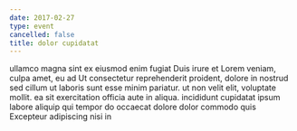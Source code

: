 ```yaml
---
date: 2017-02-27
type: event
cancelled: false
title: dolor cupidatat
---
```

ullamco magna sint ex eiusmod enim fugiat Duis irure et Lorem veniam, culpa amet, eu ad Ut consectetur reprehenderit proident, dolore in nostrud sed cillum ut laboris sunt esse minim pariatur. ut non velit elit, voluptate mollit. ea sit exercitation officia aute in aliqua. incididunt cupidatat ipsum labore aliquip qui tempor do occaecat dolore dolor commodo quis Excepteur adipiscing nisi in